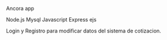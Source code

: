 Ancora app

Node.js
Mysql
Javascript
Express
ejs

Login y Registro para modificar datos del sistema de cotizacion.
